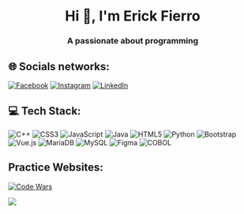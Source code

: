 <h1 align="center">Hi 👋, I'm Erick Fierro</h1>
<h3 align="center">A passionate about programming</h3>

## 🌐 Socials networks:
[![Facebook](https://img.shields.io/badge/Facebook-%231877F2.svg?style=for-the-badge&logo=Facebook&logoColor=white)](https://facebook.com/erickfierr) 
[![Instagram](https://img.shields.io/badge/Instagram-%23E4405F.svg?style=for-the-badge&logo=Instagram&logoColor=white)](https://instagram.com/erickfierr) 
[![LinkedIn](https://img.shields.io/badge/LinkedIn-%230077B5.svg?style=for-the-badge&logo=linkedin&logoColor=white)](https://linkedin.com/in/erick-stiven-fierro-perdomo) 

## 💻 Tech Stack:
![C++](https://img.shields.io/badge/c++-%2300599C.svg?style=for-the-badge&logo=c%2B%2B&logoColor=white) ![CSS3](https://img.shields.io/badge/css3-%231572B6.svg?style=for-the-badge&logo=css3&logoColor=white) ![JavaScript](https://img.shields.io/badge/javascript-%23323330.svg?style=for-the-badge&logo=javascript&logoColor=%23F7DF1E) ![Java](https://img.shields.io/badge/Java-%23ED8B00.svg?style=for-the-badge&logo=Java&logoColor=white) ![HTML5](https://img.shields.io/badge/html5-%23E34F26.svg?style=for-the-badge&logo=html5&logoColor=white) ![Python](https://img.shields.io/badge/python-3670A0?style=for-the-badge&logo=python&logoColor=ffdd54) ![Bootstrap](https://img.shields.io/badge/bootstrap-%23563D7C.svg?style=for-the-badge&logo=bootstrap&logoColor=white) ![Vue.js](https://img.shields.io/badge/vuejs-%2335495e.svg?style=for-the-badge&logo=vuedotjs&logoColor=%234FC08D) ![MariaDB](https://img.shields.io/badge/MariaDB-003545?style=for-the-badge&logo=mariadb&logoColor=white) ![MySQL](https://img.shields.io/badge/mysql-%2300f.svg?style=for-the-badge&logo=mysql&logoColor=white) ![Figma](https://img.shields.io/badge/figma-%23F24E1E.svg?style=for-the-badge&logo=figma&logoColor=white)
![COBOL](https://img.shields.io/badge/cobol-003545.svg?style=for-the-badge&logo=cobol&logoColor=white)

## Practice Websites:
[![Code Wars](https://img.shields.io/badge/codewars-b1361e.svg?style=for-the-badge&logo=codewars&logoColor=white)](https://www.codewars.com/users/erick_fierro)

![](https://quotes-github-readme.vercel.app/api?type=horizontal&theme=radical)
